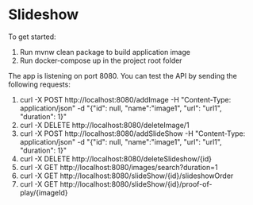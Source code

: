 # Slideshow

To get started:

1. Run mvnw clean package to build application image
2. Run docker-compose up in the project root folder

The app is listening on port 8080. You can test the API by sending the following requests:

1. curl -X POST http://localhost:8080/addImage  -H "Content-Type: application/json" -d "{\"id\": null, \"name\":\"image1\", \"url\": \"url1\", \"duration\": 1}" 
3. curl -X DELETE http://localhost:8080/deleteImage/1
2. curl -X POST http://localhost:8080/addSlideShow  -H "Content-Type: application/json" -d "{\"id\": null, \"name\":\"image1\", \"url\": \"url1\", \"duration\": 1}"
4. curl -X DELETE http://localhost:8080/deleteSlideshow/{id}
5. curl -X GET http://localhost:8080/images/search?duration=1
6. curl -X GET http://localhost:8080/slideShow/{id}/slideshowOrder
7. curl -X GET http://localhost:8080/slideShow/{id}/proof-of-play/{imageId}
